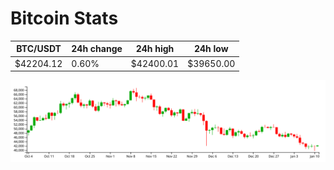 # Bitcoin Stats

BTC/USDT|24h change|24h high|24h low|
|---|---|---|---|
|$42204.12|0.60%|$42400.01|$39650.00|

<img src="./chart.svg">
